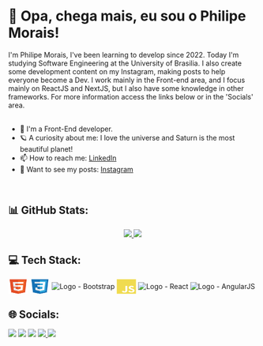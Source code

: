 # 👋 Opa, chega mais, eu sou o Philipe Morais!

I'm Philipe Morais, I've been learning to develop since 2022. Today I'm studying Software Engineering at the University of Brasilia. I also create some development content on my Instagram, making posts to help everyone become a Dev. I work mainly in the Front-end area, and I focus mainly on ReactJS and NextJS, but I also have some knowledge in other frameworks. For more information access the links below or in the 'Socials' area.
<br>
<br>

- 🔭 I'm a Front-End developer.
- 🪐 A curiosity about me: I love the universe and Saturn is the most beautiful planet!
- 📫 How to reach me:  <a href="https://www.linkedin.com/in/ph-morais/">LinkedIn</a>
- 💬 Want to see my posts: <a href="https://www.instagram.com/philipe.dev/">Instagram</a>
<br>

## 📊 GitHub Stats:
<p align="center">
<a href="https://github.com/PhMoraiis">
  <img width="400px" src="https://github-readme-stats.vercel.app/api?username=phmoraiis&show_icons=true&theme=swift" />
  <img width="393px" src="https://github-readme-stats.vercel.app/api/top-langs/?username=phmoraiis&show_icons=true&layout=compact&theme=swift" />
</a>
</p>

## 💻 Tech Stack:
<div style="display: inline_block">
  <img align="center" alt="Logo - HTML" height="30" width="40" src="https://raw.githubusercontent.com/devicons/devicon/master/icons/html5/html5-original.svg">
  <img align="center" alt="Logo - CSS" height="30" width="40" src="https://raw.githubusercontent.com/devicons/devicon/master/icons/css3/css3-original.svg">
  <img align="center" alt="Logo - Bootstrap" height="30" width="40" src="https://cdn.jsdelivr.net/gh/devicons/devicon/icons/bootstrap/bootstrap-original.svg" />
  <img align="center" alt="Logo - JS" height="30" width="40" src="https://raw.githubusercontent.com/devicons/devicon/master/icons/javascript/javascript-plain.svg">
  <img align="center" alt="Logo - React" height="30" width="40" src="https://cdn.jsdelivr.net/gh/devicons/devicon/icons/react/react-original.svg" />
  <img align="center" alt="Logo - AngularJS" height="30" width="40" src="https://cdn.jsdelivr.net/gh/devicons/devicon/icons/angularjs/angularjs-original.svg" />
</div>
  
  ## 🌐 Socials:
  <div> 
  <a href="https://www.instagram.com/philipe.dev/" target="_blank"><img src="https://img.shields.io/badge/-Instagram-%23E4405F?style=for-the-badge&logo=instagram&logoColor=white" target="_blank"></a>
  <a href = "mailto:liperapltda@gmail.com"><img src="https://img.shields.io/badge/-Gmail-%23333?style=for-the-badge&logo=gmail&logoColor=white" target="_blank"></a>
  <a href="https://www.linkedin.com/in/ph-morais/" target="_blank"><img src="https://img.shields.io/badge/-LinkedIn-%230077B5?style=for-the-badge&logo=linkedin&logoColor=white" target="_blank"></a>
  <a href="https://github.com/PhMoraiis" target="_blank"><img src="https://img.shields.io/badge/GitHub-100000?style=for-the-badge&logo=github&logoColor=white" target="_blank">   </a>
    <a href="https://twitter.com/Morallis_" target="_blank"><img src="https://img.shields.io/badge/Twitter-1DA1F2?style=for-the-badge&logo=twitter&logoColor=white" target="_blank"></a>
